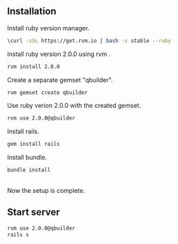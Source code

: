 Installation
------------

Install ruby version manager. 
```sh
\curl -sSL https://get.rvm.io | bash -s stable --ruby
```
Install ruby version 2.0.0 using rvm . 
```sh
rvm install 2.0.0
```
Create a separate gemset "qbuilder". 
```sh
rvm gemset create qbuilder
```
Use ruby verion 2.0.0 with the created gemset. 
```sh
rvm use 2.0.0@qbuilder
```
Install rails. 
```sh
gem install rails
```
Install bundle. 
```sh
bundle install
```
<br> 
Now the setup is complete. 

<br>

Start server
------------
```sh
rvm use 2.0.0@qbuilder
rails s
```

